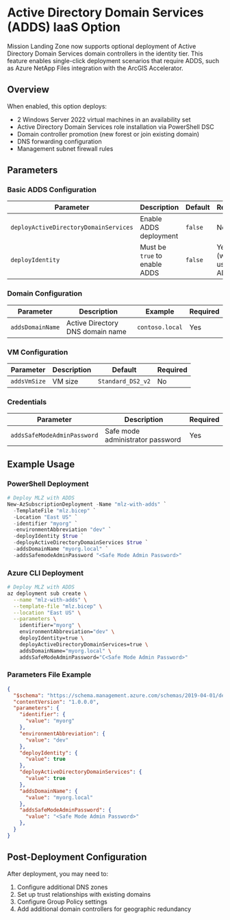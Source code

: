 # Active Directory Domain Services (ADDS) IaaS Option

Mission Landing Zone now supports optional deployment of Active Directory Domain Services domain controllers in the identity tier. This feature enables single-click deployment scenarios that require ADDS, such as Azure NetApp Files integration with the ArcGIS Accelerator.

## Overview

When enabled, this option deploys:

- 2 Windows Server 2022 virtual machines in an availability set
- Active Directory Domain Services role installation via PowerShell DSC
- Domain controller promotion (new forest or join existing domain)
- DNS forwarding configuration
- Management subnet firewall rules

## Parameters

### Basic ADDS Configuration

| Parameter | Description | Default | Required |
|-----------|-------------|---------|----------|
| `deployActiveDirectoryDomainServices` | Enable ADDS deployment | `false` | No |
| `deployIdentity` | Must be `true` to enable ADDS | `false` | Yes (when using ADDS) |

### Domain Configuration

| Parameter | Description | Example | Required |
|-----------|-------------|---------|----------|
| `addsDomainName` | Active Directory DNS domain name | `contoso.local` | Yes |

### VM Configuration

| Parameter | Description | Default | Required |
|-----------|-------------|---------|----------|
| `addsVmSize` | VM size | `Standard_DS2_v2` | No |

### Credentials

| Parameter | Description | Required |
|-----------|-------------|----------|
| `addsSafeModeAdminPassword` | Safe mode administrator password | Yes |

## Example Usage

### PowerShell Deployment

```powershell
# Deploy MLZ with ADDS
New-AzSubscriptionDeployment -Name "mlz-with-adds" `
  -TemplateFile "mlz.bicep" `
  -Location "East US" `
  -identifier "myorg" `
  -environmentAbbreviation "dev" `
  -deployIdentity $true `
  -deployActiveDirectoryDomainServices $true `
  -addsDomainName "myorg.local" `
  -addsSafemodeAdminPassword "<Safe Mode Admin Password>"
```

### Azure CLI Deployment

```bash
# Deploy MLZ with ADDS
az deployment sub create \
  --name "mlz-with-adds" \
  --template-file "mlz.bicep" \
  --location "East US" \
  --parameters \
    identifier="myorg" \
    environmentAbbreviation="dev" \
    deployIdentity=true \
    deployActiveDirectoryDomainServices=true \
    addsDomainName="myorg.local" \
    addsSafeModeAdminPassword="C<Safe Mode Admin Password>"
```

### Parameters File Example

```json
{
  "$schema": "https://schema.management.azure.com/schemas/2019-04-01/deploymentParameters.json#",
  "contentVersion": "1.0.0.0",
  "parameters": {
    "identifier": {
      "value": "myorg"
    },
    "environmentAbbreviation": {
      "value": "dev"
    },
    "deployIdentity": {
      "value": true
    },
    "deployActiveDirectoryDomainServices": {
      "value": true
    },
    "addsDomainName": {
      "value": "myorg.local"
    },
    "addsSafeModeAdminPassword": {
      "value": "<Safe Mode Admin Password>"
    },
  }
}
```

## Post-Deployment Configuration

After deployment, you may need to:

1. Configure additional DNS zones
2. Set up trust relationships with existing domains
3. Configure Group Policy settings
4. Add additional domain controllers for geographic redundancy
